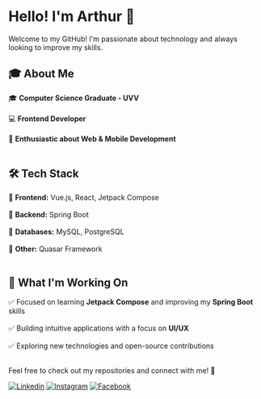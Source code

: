 # Hello! I'm Arthur 👋  

Welcome to my GitHub! I'm passionate about technology and always looking to improve my skills.  

## 🎓 About Me  
🎓 **Computer Science Graduate - UVV** <br/>  
💻 **Frontend Developer** <br/>  
🚀 **Enthusiastic about Web & Mobile Development** <br/><br/>  

## 🛠 Tech Stack  
🔹 **Frontend:** Vue.js, React, Jetpack Compose <br/>  
🔹 **Backend:** Spring Boot <br/>  
🔹 **Databases:** MySQL, PostgreSQL <br/>  
🔹 **Other:** Quasar Framework <br/><br/>  

## 📌 What I'm Working On  
✅ Focused on learning **Jetpack Compose** and improving my **Spring Boot** skills <br/>  
✅ Building intuitive applications with a focus on **UI/UX** <br/>  
✅ Exploring new technologies and open-source contributions <br/><br/>  

Feel free to check out my repositories and connect with me! 🚀  

[![Linkedin](https://img.shields.io/badge/LinkedIn-0077B5?style=for-the-badge&logo=linkedin&logoColor=white)](https://www.linkedin.com/in/arthur-rocha-soares-344a31170/)
[![Instagram](https://img.shields.io/badge/Instagram-E4405F?style=for-the-badge&logo=instagram&logoColor=white)](https://www.instagram.com/arthurroch_/)
[![Facebook](https://img.shields.io/badge/Facebook-1877F2?style=for-the-badge&logo=facebook&logoColor=white)](https://www.facebook.com/arthur.soares220)

